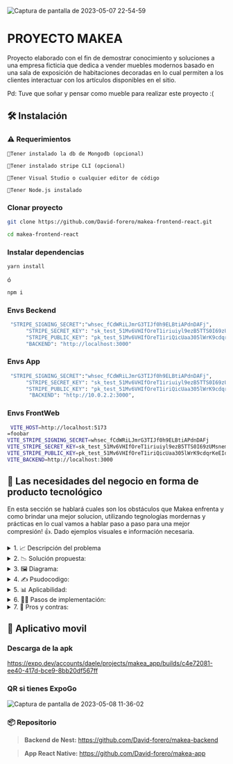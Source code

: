 
![Captura de pantalla de 2023-05-07 22-54-59](https://user-images.githubusercontent.com/54685136/236823169-154350aa-0555-4207-b6cf-98adc299b4f9.png)

# PROYECTO MAKEA 
Proyecto elaborado con el fin de demostrar conocimiento y soluciones a una empresa ficticia que dedica a vender muebles modernos basado en una
sala de exposición de habitaciones decoradas en lo cual permiten a los clientes interactuar con
los artículos disponibles en el sitio.

Pd: Tuve que soñar y pensar como mueble para realizar este proyecto :(

## 🛠️ Instalación

### ⚠️ Requerimientos

`🔹Tener instalado la db de Mongodb (opcional)`

`🔹Tener instalado stripe CLI (opcional)`

`🔹Tener Visual Studio o cualquier editor de código`

`🔹Tener Node.js instalado`

### Clonar proyecto
```bash
git clone https://github.com/David-forero/makea-frontend-react.git
``` 

```bash
cd makea-frontend-react
```

### Instalar dependencias

```bash
yarn install
``` 
ó
```bash
npm i 
``` 

### Envs Beckend
```bash
 "STRIPE_SIGNING_SECRET":"whsec_fCdWRiLJmrG3TIJf0h9ELBtiAPdnDAFj",
      "STRIPE_SECRET_KEY": "sk_test_51Mv6VHIfOreT1iriuiyl9ezB5TTS0I69zUMsnemPqiMEXR7B26PLWcBBZLEFNtkgRt3garma8ykEe7QHFObQO2y300JUrSbe4Q",
      "STRIPE_PUBLIC_KEY": "pk_test_51Mv6VHIfOreT1iriQicUaa305lWrK9cdqrKeEIdpE00Zjf64uRMskaCsBgafm8KJrgfZLi3r3KrnyjI0oG1mShus003w2cZbvh",
      "BACKEND": "http://localhost:3000"
``` 

### Envs App
```bash
 "STRIPE_SIGNING_SECRET":"whsec_fCdWRiLJmrG3TIJf0h9ELBtiAPdnDAFj",
      "STRIPE_SECRET_KEY": "sk_test_51Mv6VHIfOreT1iriuiyl9ezB5TTS0I69zUMsnemPqiMEXR7B26PLWcBBZLEFNtkgRt3garma8ykEe7QHFObQO2y300JUrSbe4Q",
      "STRIPE_PUBLIC_KEY": "pk_test_51Mv6VHIfOreT1iriQicUaa305lWrK9cdqrKeEIdpE00Zjf64uRMskaCsBgafm8KJrgfZLi3r3KrnyjI0oG1mShus003w2cZbvh",
       "BACKEND": "http://10.0.2.2:3000",
``` 

### Envs FrontWeb
```bash
 VITE_HOST=http://localhost:5173
=foobar
VITE_STRIPE_SIGNING_SECRET=whsec_fCdWRiLJmrG3TIJf0h9ELBtiAPdnDAFj
VITE_STRIPE_SECRET_KEY=sk_test_51Mv6VHIfOreT1iriuiyl9ezB5TTS0I69zUMsnemPqiMEXR7B26PLWcBBZLEFNtkgRt3garma8ykEe7QHFObQO2y300JUrSbe4Q
VITE_STRIPE_PUBLIC_KEY=pk_test_51Mv6VHIfOreT1iriQicUaa305lWrK9cdqrKeEIdpE00Zjf64uRMskaCsBgafm8KJrgfZLi3r3KrnyjI0oG1mShus003w2cZbvh
VITE_BACKEND=http://localhost:3000
``` 



## 📌 Las necesidades del negocio en forma de producto tecnológico

En esta sección se hablará cuales son los obstáculos que Makea enfrenta y como brindar una mejor solucion, utilizando tegnologías mordernas y prácticas en
lo cual vamos a hablar paso a paso para una mejor compresión! 👍️. Dado ejemplos visuales e información necesaria.



<details>
  <summary>
	1. 📈 Descripción del problema
	</summary>
  
  Makea es una tienda de muebles modernos que se ha mantenido tradicional en cuanto a sus métodos de venta. Sin embargo, ha surgido una problemática en el negocio debido a que Makea no cuenta con una tienda virtual para la venta de sus productos.

Uno de los principales problemas de no tener una tienda virtual es que la competencia en el mercado actual es muy fuerte. Las personas buscan comodidad y rapidez en sus compras, y es por eso que cada vez más tiendas están adoptando un modelo de ventas en línea. La ausencia de una tienda virtual para Makea significa que se están perdiendo oportunidades valiosas para expandir su mercado y llegar a nuevos clientes.

Además, no tener una tienda virtual también limita la capacidad de Makea para ofrecer una experiencia de compra más personalizada. En una tienda virtual, se pueden implementar diversas herramientas que permiten al cliente configurar su espacio, elegir colores, materiales y tamaños para cada mueble. Con estas opciones personalizadas, se puede mejorar la experiencia del cliente y aumentar la probabilidad de una venta exitosa.

Otro problema que enfrenta Makea sin una tienda virtual es la dificultad de mantenerse al día con las últimas tendencias y tecnologías en el mercado. Una tienda virtual bien implementada puede ofrecer análisis de datos y herramientas de marketing que ayudan a la empresa a entender mejor a su público objetivo y adaptarse a las tendencias cambiantes en el mercado.
</details>

<details>
  <summary>
	2. 📉 Solución propuesta:
	</summary>
  
 La solución que se propone para el problema de Makea, la tienda de muebles modernos que no tiene una tienda virtual.

Para solucionar el problema, se propone que Makea cree una tienda virtual en su sitio web. Esto significa que los clientes podrán visitar la tienda en línea y ver todos los productos de la tienda sin tener que ir físicamente a al lugar o hacer citas. Además, podrán comprar los productos desde la comodidad de sus hogares y recibirlos en la puerta de su casa.

La tienda virtual también permitirá a Makea mostrar sus productos de manera más efectiva, con imágenes de alta calidad y descripciones detalladas. También puede incluir funciones como reseñas de productos y recomendaciones de productos relacionados.

Otra ventaja de tener una tienda virtual es que puede expandir el alcance de la tienda. Makea podrá llegar a más clientes que no se encuentran en la zona geográfica de la tienda física, lo que aumentará su base de clientes potenciales, análisis de datos y herramientas de marketing que ayudan a la empresa a entender mejor a su público objetivo y adaptarse a las tendencias cambiantes en el mercado.
  
</details>

<details>
  <summary>
	3. 🖼️ Diagrama:
	</summary>
  
![_Diagrama de flujo](https://user-images.githubusercontent.com/54685136/236823430-b1f43d75-53bb-4926-9842-c9793f2f4c45.png)
  
</details>

<details>
  <summary>
	4. ✍️ Psudocodigo:
	</summary>
  
 ```
 function init(){
    let carrito = []
    let agregarProductoAlCarrito;
    let comprarProducto;
    let isAuthenticated = false;
    let tieneCuenta = false;

    function crearCuenta() {
        let isAuthenticated = true;
    }

    function iniciarSession() {
        //Tiene cuenta?
        if (tieneCuenta) {
            isAuthenticated = true
        }else{
            crearCuenta()
        }
    }

    //Primero se obtiene los productos de makea, mi parce 🧐
    const catalogo = obtenerCatalogoDeProductos();

    //Obtengo mi producto que he seleccionado 👀
    const producto = traerProducto(catalogo[0].id)

    //Agregar al producto al carrito? 🤔
    if (agregarProductoAlCarrito === true) {
        carrito.push({...producto, cantidad: 1});
    }else{
        return;
    }

    //comprar producto/s? 📦️
    if (comprarProducto === true) {
        //No esta autenticado? va a tener que iniciar sesión
        if (!isAuthenticated) {
            return iniciarSession()
        }

        //Haciendo compra del producto... 🤞
        pagadoComprarProducto(){
            return creandoOrden();
        }

        
    }else{
        return;
    }
}
 ```
  
</details>

<details>
  <summary>
	5. 📊 Aplicabilidad:
	</summary>
  
 Esta solución encaja perfectamente en el mundo de Makea, ya que la mayoría de los consumidores actualmente prefieren hacer compras en línea desde la comodidad de sus hogares.
  
  En general, aunque implementar una tienda virtual puede llevar tiempo y esfuerzo, es una solución valiosa para Makea que puede permitirles llegar a un público más amplio y aumentar sus ventas. Además, la inversión en una tienda virtual puede ser rentable a largo plazo, ya que las compras en línea continúan en aumento y se espera que esta tendencia continúe en el futuro previsible.
</details>

<details>
  <summary>
	6. 👨‍🍳 Pasos de implementación:
	</summary>
  
🔹Crear una base de datos MongoDB y configurar Prisma para conectarse a ella.

🔹Crear un modelo de usuario en Prisma para almacenar información de inicio de sesión del usuario.

🔹Configurar el servidor Nest.js para autenticar a los usuarios y proteger las rutas que requieren inicio de sesión.

🔹Implementar una interfaz de inicio de sesión y registro en la tienda virtual utilizando React con el motor Vite para mas rapidez del desarrollo y Tailwind CSS para el diseño.

🔹Crear una ruta para procesar el pago de la compra utilizando Stripe.

🔹Implementar la integración de Stripe en el front-end utilizando la biblioteca de Stripe para React.

🔹Configurar la comunicación entre el front-end y el back-end utilizando Axios para enviar y recibir solicitudes HTTP.

🔹Implementar la funcionalidad de agregar productos al carrito de compras utilizando useContext de React.

🔹Implementar la funcionalidad de mostrar el carrito de compras y permitir al usuario eliminar elementos del carrito o finalizar la compra.

🔹Crear un catálogo de productos en la vista principal.

🔹Desarrollar la vista del detalle del producto.

🔹Implementar Hook de stripe para recibir eventos de la compra.

🔹Desarrollar funcionalidad de guardar la orden de la compra realizada en Mongodb.

🔹Agregar propiedades y etiquetas especiales para el SEO en el html

🔹Desplegar la aplicación en un servidor de producción.

</details>

<details>
  <summary>
	7. 🧐 Pros y contras:
	</summary>
  
## Ventajas:

🔹Disponibilidad las 24 horas del día, los 7 días de la semana, lo que permite que los clientes puedan comprar en cualquier momento.

🔹Ahorro en costos operativos, como alquiler de local y sueldos de personal de venta, lo que puede traducirse en precios más competitivos para los clientes.
Mayor alcance geográfico, lo que permite llegar a una audiencia más amplia y potencialmente aumentar las ventas.

🔹Facilidad para mostrar una amplia variedad de productos y estilos de muebles, sin preocuparse por el espacio físico disponible en una tienda física.

🔹Posibilidad de ofrecer una experiencia de compra más personalizada y recomendaciones de productos específicos basados en las preferencias de los clientes.

## Desventajas:

🔹Los clientes no pueden ver o tocar los muebles antes de comprarlos, lo que puede disminuir la confianza y aumentar la probabilidad de devoluciones.

🔹No se pueden ofrecer descuentos o promociones exclusivas en la tienda física, lo que puede ser una desventaja competitiva frente a otras tiendas.

🔹La logística de envío y entrega puede ser complicada y costosa, especialmente para muebles grandes y pesados.

🔹Los clientes pueden tener dudas o preguntas sobre los productos que no pueden ser resueltas en línea, lo que puede disminuir la satisfacción del cliente.

🔹Los clientes pueden preferir visitar una tienda física para ver y probar los muebles antes de comprar, lo que puede disminuir las ventas en línea.
  
</details>

## 📲 Aplicativo movil

### Descarga de la apk
https://expo.dev/accounts/daele/projects/makea_app/builds/c4e72081-ee40-417d-bce9-8bb20df567ff

### QR si tienes ExpoGo
![Captura de pantalla de 2023-05-08 11-36-02](https://user-images.githubusercontent.com/54685136/236876838-12b1106d-5769-4422-b999-f25711fcdff0.png)


### 📦️ Repositorio

> **Backend de Nest:** https://github.com/David-forero/makea-backend

> **App React Native:** https://github.com/David-forero/makea-app
